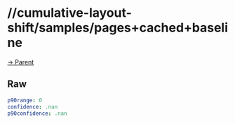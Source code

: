 
# //cumulative-layout-shift/samples/pages+cached+baseline

[→ Parent](../..)


## Raw


```yaml
p90range: 0
confidence: .nan
p90confidence: .nan

```

